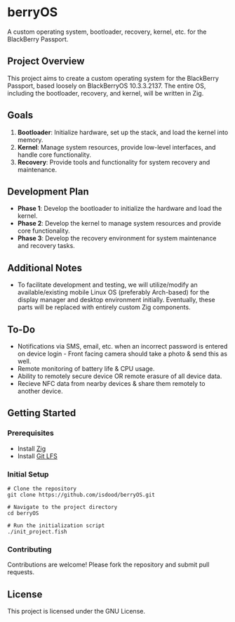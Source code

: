 # berryOS

A custom operating system, bootloader, recovery, kernel, etc. for the BlackBerry Passport.

## Project Overview

This project aims to create a custom operating system for the BlackBerry Passport, based loosely on BlackBerryOS 10.3.3.2137. The entire OS, including the bootloader, recovery, and kernel, will be written in Zig.

## Goals

1. **Bootloader**: Initialize hardware, set up the stack, and load the kernel into memory.
2. **Kernel**: Manage system resources, provide low-level interfaces, and handle core functionality.
3. **Recovery**: Provide tools and functionality for system recovery and maintenance.

## Development Plan

- **Phase 1**: Develop the bootloader to initialize the hardware and load the kernel.
- **Phase 2**: Develop the kernel to manage system resources and provide core functionality.
- **Phase 3**: Develop the recovery environment for system maintenance and recovery tasks.

## Additional Notes

- To facilitate development and testing, we will utilize/modify an available/existing mobile Linux OS (preferably Arch-based) for the display manager and desktop environment initially. Eventually, these parts will be replaced with entirely custom Zig components.

## To-Do
- Notifications via SMS, email, etc. when an incorrect password is entered on device login - Front facing camera should take a photo & send this as well.
- Remote monitoring of battery life & CPU usage.
- Ability to remotely secure device OR remote erasure of all device data.
- Recieve NFC data from nearby devices & share them remotely to another device.

## Getting Started

### Prerequisites

- Install [Zig](https://ziglang.org/download/)
- Install [Git LFS](https://git-lfs.github.com/)

### Initial Setup

```shell
# Clone the repository
git clone https://github.com/isdood/berryOS.git

# Navigate to the project directory
cd berryOS

# Run the initialization script
./init_project.fish
```

### Contributing

Contributions are welcome! Please fork the repository and submit pull requests.

## License

This project is licensed under the GNU License.
